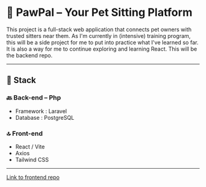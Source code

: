 # 🐾 PawPal – Your Pet Sitting Platform

This project is a full-stack web application that connects pet owners with trusted sitters near them.
As I'm currently in (intensive) training program, this will be a side project for me to put into practice what I've learned so far.
It is also a way for me to continue exploring and learning React.
This will be the backend repo. 

---

## 🧱 Stack 

### 🔙 Back-end – Php
- Framework : Laravel
- Database : PostgreSQL 

### 🔝 Front-end 
- React / Vite
- Axios
- Tailwind CSS

---

[Link to frontend repo](https://github.com/EmilieVS/Pawpal_Frontend.git)


